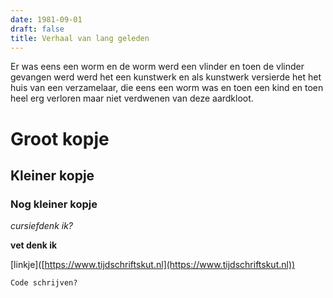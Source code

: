 ```yaml
---
date: 1981-09-01
draft: false
title: Verhaal van lang geleden
---
```

Er was eens een worm en de worm werd een vlinder en toen de vlinder gevangen werd werd het een kunstwerk en als kunstwerk versierde het het huis van een verzamelaar, die eens een worm was en toen een kind en toen heel erg verloren maar niet verdwenen van deze aardkloot.

# Groot kopje

## Kleiner kopje

### Nog kleiner kopje

_cursiefdenk ik?_

**vet denk ik**

\[linkje\]([https://www.tijdschriftskut.nl](https://www.tijdschriftskut.nl))

```
Code schrijven?
```